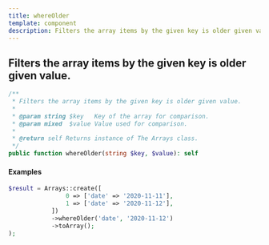 ```yaml
---
title: whereOlder
template: component
description: Filters the array items by the given key is older given value.
---
```


<h2 class="font-normal text-lg">
Filters the array items by the given key is older given value.
</h2>

```php
/**
 * Filters the array items by the given key is older given value.
 *
 * @param string $key   Key of the array for comparison.
 * @param mixed  $value Value used for comparison.
 *
 * @return self Returns instance of The Arrays class.
 */
public function whereOlder(string $key, $value): self
```

#### Examples

```php
$result = Arrays::create([
                0 => ['date' => '2020-11-11'],
                1 => ['date' => '2020-11-12'],
            ])
            ->whereOlder('date', '2020-11-12')
            ->toArray();
);
```

